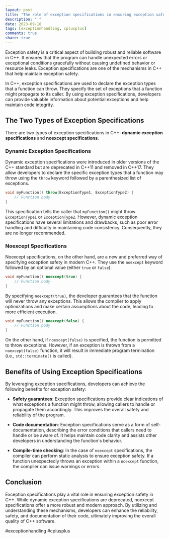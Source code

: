 ```yaml
---
layout: post
title: "The role of exception specifications in ensuring exception safety in C++"
description: " "
date: 2023-09-18
tags: [exceptionhandling, cplusplus]
comments: true
share: true
---
```


Exception safety is a critical aspect of building robust and reliable software in C++. It ensures that the program can handle unexpected errors or exceptional conditions gracefully without causing undefined behavior or resource leaks. Exception specifications are one of the mechanisms in C++ that help maintain exception safety.

In C++, exception specifications are used to declare the exception types that a function can throw. They specify the set of exceptions that a function might propagate to its caller. By using exception specifications, developers can provide valuable information about potential exceptions and help maintain code integrity.

## The Two Types of Exception Specifications

There are two types of exception specifications in C++: **dynamic exception specifications** and **noexcept specifications**.

### Dynamic Exception Specifications

Dynamic exception specifications were introduced in older versions of the C++ standard but are deprecated in C++11 and removed in C++17. They allow developers to declare the specific exception types that a function may throw using the `throw` keyword followed by a parenthesized list of exceptions.

```cpp
void myFunction() throw(ExceptionType1, ExceptionType2) {
    // Function body
}
```

This specification tells the caller that `myFunction()` might throw `ExceptionType1` or `ExceptionType2`. However, dynamic exception specifications have several limitations and drawbacks, such as poor error handling and difficulty in maintaining code consistency. Consequently, they are no longer recommended.

### Noexcept Specifications

Noexcept specifications, on the other hand, are a new and preferred way of specifying exception safety in modern C++. They use the `noexcept` keyword followed by an optional value (either `true` or `false`).

```cpp
void myFunction() noexcept(true) {
    // Function body
}
```

By specifying `noexcept(true)`, the developer guarantees that the function will never throw any exceptions. This allows the compiler to apply optimizations and make certain assumptions about the code, leading to more efficient execution.

```cpp
void myFunction() noexcept(false) {
    // Function body
}
```

On the other hand, if `noexcept(false)` is specified, the function is permitted to throw exceptions. However, if an exception is thrown from a `noexcept(false)` function, it will result in immediate program termination (i.e., `std::terminate()` is called).

## Benefits of Using Exception Specifications

By leveraging exception specifications, developers can achieve the following benefits for exception safety:

- **Safety guarantees**: Exception specifications provide clear indications of what exceptions a function might throw, allowing callers to handle or propagate them accordingly. This improves the overall safety and reliability of the program.

- **Code documentation**: Exception specifications serve as a form of self-documentation, describing the error conditions that callers need to handle or be aware of. It helps maintain code clarity and assists other developers in understanding the function's behavior.

- **Compile-time checking**: In the case of `noexcept` specifications, the compiler can perform static analysis to ensure exception safety. If a function unexpectedly throws an exception within a `noexcept` function, the compiler can issue warnings or errors.

## Conclusion

Exception specifications play a vital role in ensuring exception safety in C++. While dynamic exception specifications are deprecated, noexcept specifications offer a more robust and modern approach. By utilizing and understanding these mechanisms, developers can enhance the reliability, safety, and documentation of their code, ultimately improving the overall quality of C++ software.

#exceptionhandling #cplusplus